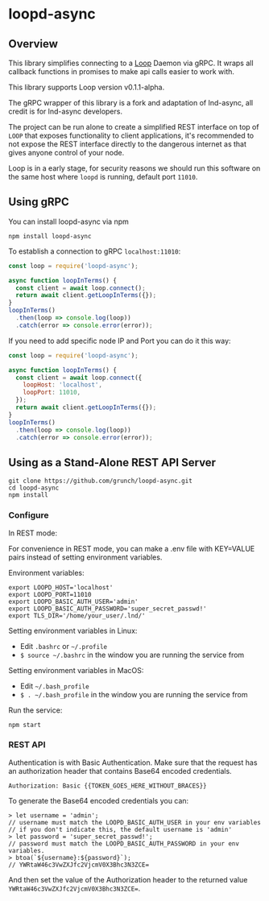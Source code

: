 # loopd-async

## Overview
This library simplifies connecting to a [Loop](https://github.com/lightninglabs/loop) Daemon via gRPC. It wraps all callback functions in promises to make api calls easier to work with.

This library supports Loop version v0.1.1-alpha.

The gRPC wrapper of this library is a fork and adaptation of lnd-async, all credit is for lnd-async developers.

The project can be run alone to create a simplified REST interface on top of `LOOP` that exposes functionality to client applications, it's recommended to not expose the REST interface directly to the dangerous internet as that gives anyone control of your node.

Loop is in a early stage, for security reasons we should run this software on the same host where `loopd` is running, default port `11010`.

## Using gRPC
You can install loopd-async via npm

    npm install loopd-async
To establish a connection to gRPC `localhost:11010`:

```javascript
const loop = require('loopd-async');

async function loopInTerms() {
  const client = await loop.connect();
  return await client.getLoopInTerms({});
}
loopInTerms()
  .then(loop => console.log(loop))
  .catch(error => console.error(error));
```
If you need to add specific node IP and Port you can do it this way:
```javascript
const loop = require('loopd-async');

async function loopInTerms() {
  const client = await loop.connect({
    loopHost: 'localhost',
    loopPort: 11010,
  });
  return await client.getLoopInTerms({});
}
loopInTerms()
  .then(loop => console.log(loop))
  .catch(error => console.error(error));
```
## Using as a Stand-Alone REST API Server

    git clone https://github.com/grunch/loopd-async.git
    cd loopd-async
    npm install
### Configure
In REST mode:

For convenience in REST mode, you can make a .env file with KEY=VALUE pairs instead of setting environment variables.

Environment variables:

    export LOOPD_HOST='localhost'
    export LOOPD_PORT=11010
    export LOOPD_BASIC_AUTH_USER='admin'
    export LOOPD_BASIC_AUTH_PASSWORD='super_secret_passwd!'
    export TLS_DIR='/home/your_user/.lnd/'

Setting environment variables in Linux:

- Edit `.bashrc` or `~/.profile`
- `$ source ~/.bashrc` in the window you are running the service from

Setting environment variables in MacOS:

- Edit `~/.bash_profile`
- `$ . ~/.bash_profile` in the window you are running the service from

Run the service:

    npm start
### REST API
Authentication is with Basic Authentication.  Make sure that the request has an
authorization header that contains Base64 encoded credentials.

    Authorization: Basic {{TOKEN_GOES_HERE_WITHOUT_BRACES}}

To generate the Base64 encoded credentials you can:

    > let username = 'admin';
    // username must match the LOOPD_BASIC_AUTH_USER in your env variables
    // if you don't indicate this, the default username is 'admin'
    > let password = 'super_secret_passwd!';
    // password must match the LOOPD_BASIC_AUTH_PASSWORD in your env variables.
    > btoa(`${username}:${password}`);
    // YWRtaW46c3VwZXJfc2VjcmV0X3Bhc3N3ZCE=

And then set the value of the Authorization header to the returned value
`YWRtaW46c3VwZXJfc2VjcmV0X3Bhc3N3ZCE=`.
